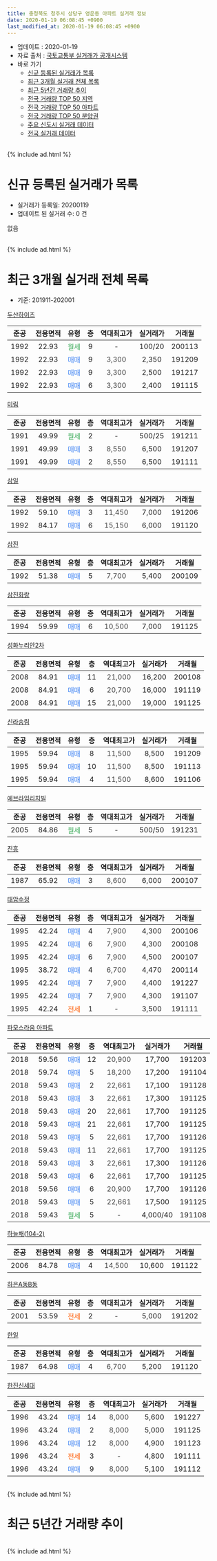 ```yaml
---
title: 충청북도 청주시 상당구 영운동 아파트 실거래 정보
date: 2020-01-19 06:08:45 +0900
last_modified_at: 2020-01-19 06:08:45 +0900
---
```


* 업데이트 : 2020-01-19
* 자료 출처 : [국토교통부 실거래가 공개시스템](http://rt.molit.go.kr)
* 바로 가기
    * [신규 등록된 실거래가 목록](#신규-등록된-실거래가-목록)
    * [최근 3개월 실거래 전체 목록](#최근-3개월-실거래-전체-목록)
    * [최근 5년간 거래량 추이](#최근-5년간-거래량-추이)
    * [전국 거래량 TOP 50 지역](https://apt-info.github.io/apt-trade-info/최근-3개월-전국에서-가장-거래가-많이-발생한-지역)
    * [전국 거래량 TOP 50 아파트](https://apt-info.github.io/apt-trade-info/최근-3개월-전국에서-가장-거래가-많이-발생한-아파트)
    * [전국 거래량 TOP 50 분양권](https://apt-info.github.io/apt-trade-info/최근-3개월-전국에서-가장-거래가-많이-발생한-분양권)
    * [주요 신도시 실거래 데이터](https://apt-info.github.io/apt-trade-info/주요-신도시)
    * [전국 실거래 데이터](https://apt-info.github.io/apt-trade-info/전국)
<br>
{% include ad.html %}
<br>

# 신규 등록된 실거래가 목록
* 실거래가 등록일: 20200119
* 업데이트 된 실거래 수: 0 건

없음

<br>
{% include ad.html %}
<br>

# 최근 3개월 실거래 전체 목록
* 기준: 201911-202001


[두산하이츠](https://search.naver.com/search.naver?query=%EC%B6%A9%EC%B2%AD%EB%B6%81%EB%8F%84+%EC%B2%AD%EC%A3%BC%EC%8B%9C+%EC%83%81%EB%8B%B9%EA%B5%AC+%EC%98%81%EC%9A%B4%EB%8F%99+%EB%91%90%EC%82%B0%ED%95%98%EC%9D%B4%EC%B8%A0)

|준공|전용면적|유형|층|역대최고가|실거래가|거래월|
|:---:|:---:|:---:|:---:|:---:|:---:|:---:|
|1992|22.93|<span style="color:#34a853">월세</span>|9|<span style="color:#444444">-</span>|100/20|200113|
|1992|22.93|<span style="color:#4285f3">매매</span>|9|<span style="color:#444444">3,300</span>|2,350|191209|
|1992|22.93|<span style="color:#4285f3">매매</span>|9|<span style="color:#444444">3,300</span>|2,500|191217|
|1992|22.93|<span style="color:#4285f3">매매</span>|6|<span style="color:#444444">3,300</span>|2,400|191115|

[미림](https://search.naver.com/search.naver?query=%EC%B6%A9%EC%B2%AD%EB%B6%81%EB%8F%84+%EC%B2%AD%EC%A3%BC%EC%8B%9C+%EC%83%81%EB%8B%B9%EA%B5%AC+%EC%98%81%EC%9A%B4%EB%8F%99+%EB%AF%B8%EB%A6%BC)

|준공|전용면적|유형|층|역대최고가|실거래가|거래월|
|:---:|:---:|:---:|:---:|:---:|:---:|:---:|
|1991|49.99|<span style="color:#34a853">월세</span>|2|<span style="color:#444444">-</span>|500/25|191211|
|1991|49.99|<span style="color:#4285f3">매매</span>|3|<span style="color:#444444">8,550</span>|6,500|191207|
|1991|49.99|<span style="color:#4285f3">매매</span>|2|<span style="color:#444444">8,550</span>|6,500|191111|

[삼일](https://search.naver.com/search.naver?query=%EC%B6%A9%EC%B2%AD%EB%B6%81%EB%8F%84+%EC%B2%AD%EC%A3%BC%EC%8B%9C+%EC%83%81%EB%8B%B9%EA%B5%AC+%EC%98%81%EC%9A%B4%EB%8F%99+%EC%82%BC%EC%9D%BC)

|준공|전용면적|유형|층|역대최고가|실거래가|거래월|
|:---:|:---:|:---:|:---:|:---:|:---:|:---:|
|1992|59.10|<span style="color:#4285f3">매매</span>|3|<span style="color:#444444">11,450</span>|7,000|191206|
|1992|84.17|<span style="color:#4285f3">매매</span>|6|<span style="color:#444444">15,150</span>|6,000|191120|

[삼진](https://search.naver.com/search.naver?query=%EC%B6%A9%EC%B2%AD%EB%B6%81%EB%8F%84+%EC%B2%AD%EC%A3%BC%EC%8B%9C+%EC%83%81%EB%8B%B9%EA%B5%AC+%EC%98%81%EC%9A%B4%EB%8F%99+%EC%82%BC%EC%A7%84)

|준공|전용면적|유형|층|역대최고가|실거래가|거래월|
|:---:|:---:|:---:|:---:|:---:|:---:|:---:|
|1992|51.38|<span style="color:#4285f3">매매</span>|5|<span style="color:#444444">7,700</span>|5,400|200109|

[삼진화랑](https://search.naver.com/search.naver?query=%EC%B6%A9%EC%B2%AD%EB%B6%81%EB%8F%84+%EC%B2%AD%EC%A3%BC%EC%8B%9C+%EC%83%81%EB%8B%B9%EA%B5%AC+%EC%98%81%EC%9A%B4%EB%8F%99+%EC%82%BC%EC%A7%84%ED%99%94%EB%9E%91)

|준공|전용면적|유형|층|역대최고가|실거래가|거래월|
|:---:|:---:|:---:|:---:|:---:|:---:|:---:|
|1994|59.99|<span style="color:#4285f3">매매</span>|6|<span style="color:#444444">10,500</span>|7,000|191125|

[성화누리안2차](https://search.naver.com/search.naver?query=%EC%B6%A9%EC%B2%AD%EB%B6%81%EB%8F%84+%EC%B2%AD%EC%A3%BC%EC%8B%9C+%EC%83%81%EB%8B%B9%EA%B5%AC+%EC%98%81%EC%9A%B4%EB%8F%99+%EC%84%B1%ED%99%94%EB%88%84%EB%A6%AC%EC%95%882%EC%B0%A8)

|준공|전용면적|유형|층|역대최고가|실거래가|거래월|
|:---:|:---:|:---:|:---:|:---:|:---:|:---:|
|2008|84.91|<span style="color:#4285f3">매매</span>|11|<span style="color:#444444">21,000</span>|16,200|200108|
|2008|84.91|<span style="color:#4285f3">매매</span>|6|<span style="color:#444444">20,700</span>|16,000|191119|
|2008|84.91|<span style="color:#4285f3">매매</span>|15|<span style="color:#444444">21,000</span>|19,000|191125|

[신라송림](https://search.naver.com/search.naver?query=%EC%B6%A9%EC%B2%AD%EB%B6%81%EB%8F%84+%EC%B2%AD%EC%A3%BC%EC%8B%9C+%EC%83%81%EB%8B%B9%EA%B5%AC+%EC%98%81%EC%9A%B4%EB%8F%99+%EC%8B%A0%EB%9D%BC%EC%86%A1%EB%A6%BC)

|준공|전용면적|유형|층|역대최고가|실거래가|거래월|
|:---:|:---:|:---:|:---:|:---:|:---:|:---:|
|1995|59.94|<span style="color:#4285f3">매매</span>|8|<span style="color:#444444">11,500</span>|8,500|191209|
|1995|59.94|<span style="color:#4285f3">매매</span>|10|<span style="color:#444444">11,500</span>|8,500|191113|
|1995|59.94|<span style="color:#4285f3">매매</span>|4|<span style="color:#444444">11,500</span>|8,600|191106|

[에브라임리치빌](https://search.naver.com/search.naver?query=%EC%B6%A9%EC%B2%AD%EB%B6%81%EB%8F%84+%EC%B2%AD%EC%A3%BC%EC%8B%9C+%EC%83%81%EB%8B%B9%EA%B5%AC+%EC%98%81%EC%9A%B4%EB%8F%99+%EC%97%90%EB%B8%8C%EB%9D%BC%EC%9E%84%EB%A6%AC%EC%B9%98%EB%B9%8C)

|준공|전용면적|유형|층|역대최고가|실거래가|거래월|
|:---:|:---:|:---:|:---:|:---:|:---:|:---:|
|2005|84.86|<span style="color:#34a853">월세</span>|5|<span style="color:#444444">-</span>|500/50|191231|

[진흥](https://search.naver.com/search.naver?query=%EC%B6%A9%EC%B2%AD%EB%B6%81%EB%8F%84+%EC%B2%AD%EC%A3%BC%EC%8B%9C+%EC%83%81%EB%8B%B9%EA%B5%AC+%EC%98%81%EC%9A%B4%EB%8F%99+%EC%A7%84%ED%9D%A5)

|준공|전용면적|유형|층|역대최고가|실거래가|거래월|
|:---:|:---:|:---:|:---:|:---:|:---:|:---:|
|1987|65.92|<span style="color:#4285f3">매매</span>|3|<span style="color:#444444">8,600</span>|6,000|200107|

[태암수정](https://search.naver.com/search.naver?query=%EC%B6%A9%EC%B2%AD%EB%B6%81%EB%8F%84+%EC%B2%AD%EC%A3%BC%EC%8B%9C+%EC%83%81%EB%8B%B9%EA%B5%AC+%EC%98%81%EC%9A%B4%EB%8F%99+%ED%83%9C%EC%95%94%EC%88%98%EC%A0%95)

|준공|전용면적|유형|층|역대최고가|실거래가|거래월|
|:---:|:---:|:---:|:---:|:---:|:---:|:---:|
|1995|42.24|<span style="color:#4285f3">매매</span>|4|<span style="color:#444444">7,900</span>|4,300|200106|
|1995|42.24|<span style="color:#4285f3">매매</span>|6|<span style="color:#444444">7,900</span>|4,300|200108|
|1995|42.24|<span style="color:#4285f3">매매</span>|6|<span style="color:#444444">7,900</span>|4,500|200107|
|1995|38.72|<span style="color:#4285f3">매매</span>|4|<span style="color:#444444">6,700</span>|4,470|200114|
|1995|42.24|<span style="color:#4285f3">매매</span>|7|<span style="color:#444444">7,900</span>|4,400|191227|
|1995|42.24|<span style="color:#4285f3">매매</span>|7|<span style="color:#444444">7,900</span>|4,300|191107|
|1995|42.24|<span style="color:#ff5a00">전세</span>|1|<span style="color:#444444">-</span>|3,500|191111|

[파모스라움 아파트](https://search.naver.com/search.naver?query=%EC%B6%A9%EC%B2%AD%EB%B6%81%EB%8F%84+%EC%B2%AD%EC%A3%BC%EC%8B%9C+%EC%83%81%EB%8B%B9%EA%B5%AC+%EC%98%81%EC%9A%B4%EB%8F%99+%ED%8C%8C%EB%AA%A8%EC%8A%A4%EB%9D%BC%EC%9B%80+%EC%95%84%ED%8C%8C%ED%8A%B8)

|준공|전용면적|유형|층|역대최고가|실거래가|거래월|
|:---:|:---:|:---:|:---:|:---:|:---:|:---:|
|2018|59.56|<span style="color:#4285f3">매매</span>|12|<span style="color:#444444">20,900</span>|17,700|191203|
|2018|59.74|<span style="color:#4285f3">매매</span>|5|<span style="color:#444444">18,200</span>|17,200|191104|
|2018|59.43|<span style="color:#4285f3">매매</span>|2|<span style="color:#444444">22,661</span>|17,100|191128|
|2018|59.43|<span style="color:#4285f3">매매</span>|3|<span style="color:#444444">22,661</span>|17,300|191125|
|2018|59.43|<span style="color:#4285f3">매매</span>|20|<span style="color:#444444">22,661</span>|17,700|191125|
|2018|59.43|<span style="color:#4285f3">매매</span>|21|<span style="color:#444444">22,661</span>|17,700|191125|
|2018|59.43|<span style="color:#4285f3">매매</span>|5|<span style="color:#444444">22,661</span>|17,700|191126|
|2018|59.43|<span style="color:#4285f3">매매</span>|11|<span style="color:#444444">22,661</span>|17,700|191125|
|2018|59.43|<span style="color:#4285f3">매매</span>|3|<span style="color:#444444">22,661</span>|17,300|191126|
|2018|59.43|<span style="color:#4285f3">매매</span>|6|<span style="color:#444444">22,661</span>|17,700|191125|
|2018|59.56|<span style="color:#4285f3">매매</span>|6|<span style="color:#444444">20,900</span>|17,700|191126|
|2018|59.43|<span style="color:#4285f3">매매</span>|5|<span style="color:#444444">22,661</span>|17,500|191125|
|2018|59.43|<span style="color:#34a853">월세</span>|5|<span style="color:#444444">-</span>|4,000/40|191108|

[하늘채(104-2)](https://search.naver.com/search.naver?query=%EC%B6%A9%EC%B2%AD%EB%B6%81%EB%8F%84+%EC%B2%AD%EC%A3%BC%EC%8B%9C+%EC%83%81%EB%8B%B9%EA%B5%AC+%EC%98%81%EC%9A%B4%EB%8F%99+%ED%95%98%EB%8A%98%EC%B1%84%28104-2%29)

|준공|전용면적|유형|층|역대최고가|실거래가|거래월|
|:---:|:---:|:---:|:---:|:---:|:---:|:---:|
|2006|84.78|<span style="color:#4285f3">매매</span>|4|<span style="color:#444444">14,500</span>|10,600|191122|

[하은A동B동](https://search.naver.com/search.naver?query=%EC%B6%A9%EC%B2%AD%EB%B6%81%EB%8F%84+%EC%B2%AD%EC%A3%BC%EC%8B%9C+%EC%83%81%EB%8B%B9%EA%B5%AC+%EC%98%81%EC%9A%B4%EB%8F%99+%ED%95%98%EC%9D%80A%EB%8F%99B%EB%8F%99)

|준공|전용면적|유형|층|역대최고가|실거래가|거래월|
|:---:|:---:|:---:|:---:|:---:|:---:|:---:|
|2001|53.59|<span style="color:#ff5a00">전세</span>|2|<span style="color:#444444">-</span>|5,000|191202|


<script async src="//pagead2.googlesyndication.com/pagead/js/adsbygoogle.js"></script>
<!-- 기본 -->
<ins class="adsbygoogle"
     style="display:block"
     data-ad-client="ca-pub-1142216861245946"
     data-ad-slot="4805727019"
     data-ad-format="auto"
     data-full-width-responsive="true"></ins>
<script>
(adsbygoogle = window.adsbygoogle || []).push({});
</script>


[한일](https://search.naver.com/search.naver?query=%EC%B6%A9%EC%B2%AD%EB%B6%81%EB%8F%84+%EC%B2%AD%EC%A3%BC%EC%8B%9C+%EC%83%81%EB%8B%B9%EA%B5%AC+%EC%98%81%EC%9A%B4%EB%8F%99+%ED%95%9C%EC%9D%BC)

|준공|전용면적|유형|층|역대최고가|실거래가|거래월|
|:---:|:---:|:---:|:---:|:---:|:---:|:---:|
|1987|64.98|<span style="color:#4285f3">매매</span>|4|<span style="color:#444444">6,700</span>|5,200|191120|

[한진신세대](https://search.naver.com/search.naver?query=%EC%B6%A9%EC%B2%AD%EB%B6%81%EB%8F%84+%EC%B2%AD%EC%A3%BC%EC%8B%9C+%EC%83%81%EB%8B%B9%EA%B5%AC+%EC%98%81%EC%9A%B4%EB%8F%99+%ED%95%9C%EC%A7%84%EC%8B%A0%EC%84%B8%EB%8C%80)

|준공|전용면적|유형|층|역대최고가|실거래가|거래월|
|:---:|:---:|:---:|:---:|:---:|:---:|:---:|
|1996|43.24|<span style="color:#4285f3">매매</span>|14|<span style="color:#444444">8,000</span>|5,600|191227|
|1996|43.24|<span style="color:#4285f3">매매</span>|2|<span style="color:#444444">8,000</span>|5,000|191125|
|1996|43.24|<span style="color:#4285f3">매매</span>|12|<span style="color:#444444">8,000</span>|4,900|191123|
|1996|43.24|<span style="color:#ff5a00">전세</span>|3|<span style="color:#444444">-</span>|4,800|191111|
|1996|43.24|<span style="color:#4285f3">매매</span>|9|<span style="color:#444444">8,000</span>|5,100|191112|


<br>
{% include ad.html %}
<br>

# 최근 5년간 거래량 추이


<div style="width:100%;">
    <canvas id="deal_progress" height="200"></canvas>
</div>

<script>
new Chart(document.getElementById("deal_progress"), {
    type: 'line',
    data: {
        labels: ['201501','201502','201503','201504','201505','201506','201507','201508','201509','201510','201511','201512','201601','201602','201603','201604','201605','201606','201607','201608','201609','201610','201611','201612','201701','201702','201703','201704','201705','201706','201707','201708','201709','201710','201711','201712','201801','201802','201803','201804','201805','201806','201807','201808','201809','201810','201811','201812','201901','201902','201903','201904','201905','201906','201907','201908','201909','201910','201911','201912','202001'],
        datasets: [{
            label: '매매',
            pointRadius: 1,
            data: [21, 18, 20, 23, 17, 13, 12, 15, 12, 15, 9, 10, 10, 12, 16, 12, 7, 9, 10, 9, 11, 11, 11, 2, 4, 13, 8, 11, 10, 6, 15, 11, 16, 6, 4, 8, 12, 10, 21, 13, 9, 12, 10, 6, 9, 11, 15, 17, 10, 6, 12, 13, 12, 9, 16, 5, 13, 23, 25, 8, 7],
            borderColor: "rgba(255, 201, 14, 1)",
            backgroundColor: "rgba(255, 201, 14, 0.5)",
            fill: false,
            lineTension: 0
        },{
            label: '전월세',
            pointRadius: 1,
            data: [7, 6, 14, 7, 5, 6, 6, 2, 4, 6, 2, 6, 6, 4, 4, 6, 6, 7, 3, 6, 3, 7, 2, 1, 3, 6, 12, 7, 11, 5, 9, 6, 4, 3, 2, 4, 5, 5, 5, 5, 6, 5, 4, 6, 4, 8, 15, 14, 16, 7, 9, 4, 9, 7, 5, 5, 3, 3, 3, 3, 1],
            borderColor: "rgba(0, 141, 185, 1)",
            backgroundColor: "rgba(0, 141, 185, 0.5)",
            fill: false,
            lineTension: 0
        }
        ]
    },
    options: {
        responsive: true,
        title: {
            display: false
        },
        tooltips: {
            mode: 'index',
            intersect: false
        },
        hover: {
            mode: 'nearest',
            intersect: true
        },
        scales: {
            xAxes: [{
                display: true,
                scaleLabel: {
                    display: true,
                    labelString: '년/월'
                }
            }],
            yAxes: [{
                display: true,
                ticks: {
                    suggestedMin: 0,
                },
                scaleLabel: {
                    display: true,
                    labelString: '실거래 수'
                }
            }]
        }
    }
});

</script>


<br>
{% include ad.html %}
<br>

